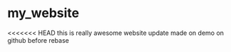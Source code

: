 # my_website
<<<<<<< HEAD
this is really awesome website
update made on demo on github before rebase 
